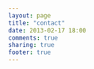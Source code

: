 ```yaml
---
layout: page
title: "contact"
date: 2013-02-17 18:00
comments: true
sharing: true
footer: true
---
```

